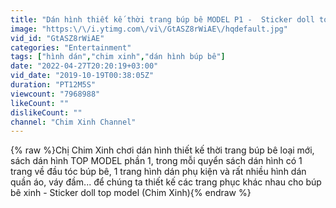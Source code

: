 ```yaml
---
title: "Dán hình thiết kế thời trang búp bê MODEL P1 -  Sticker doll top model (Chim Xinh)"
image: "https:\/\/i.ytimg.com\/vi\/GtASZ8rWiAE\/hqdefault.jpg"
vid_id: "GtASZ8rWiAE"
categories: "Entertainment"
tags: ["hình dán","chim xinh","dán hình búp bê"]
date: "2022-04-27T20:20:19+03:00"
vid_date: "2019-10-19T00:38:05Z"
duration: "PT12M5S"
viewcount: "7968988"
likeCount: ""
dislikeCount: ""
channel: "Chim Xinh Channel"
---
```

{% raw %}Chị Chim Xinh chơi dán hình thiết kế thời trang búp bê loại mới, sách dán hình TOP MODEL phần 1, trong mỗi quyển sách dán hình có 1 trang về đầu tóc búp bê, 1 trang hình dán phụ kiện và rất nhiều hình dán quần áo, váy đầm... để chúng ta thiết kế các trang phục khác nhau cho búp bê xinh -  Sticker doll top model (Chim Xinh){% endraw %}
